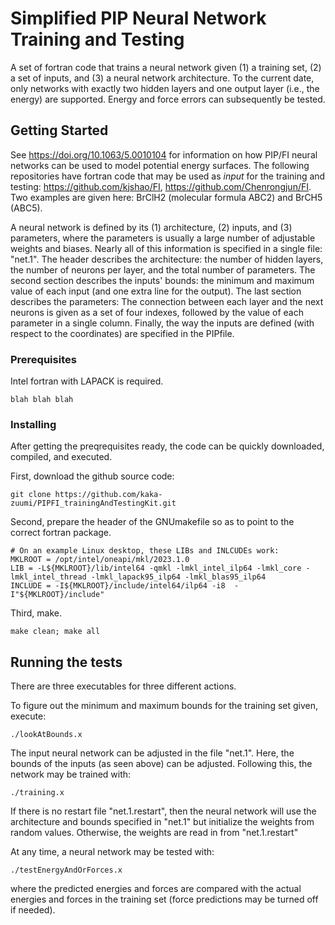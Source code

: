# Simplified PIP Neural Network Training and Testing

A set of fortran code that trains a neural network given (1) a training set, (2) a set of inputs, and (3) a neural network architecture. To the current date, only networks with exactly two hidden layers and one output layer (i.e., the energy) are supported. Energy and force errors can subsequently be tested.

## Getting Started

See https://doi.org/10.1063/5.0010104 for information on how PIP/FI neural networks can be used to model potential energy surfaces. The following repositories have fortran code that may be used as *input* for the training and testing: https://github.com/kjshao/FI, https://github.com/Chenrongjun/FI. Two examples are given here: BrClH2 (molecular formula ABC2) and BrCH5 (ABC5).

A neural network is defined by its (1) architecture, (2) inputs, and (3) parameters, where the parameters is usually a large number of adjustable weights and biases. Nearly all of this information is specified in a single file: "net.1". The header describes the architecture: the number of hidden layers, the number of neurons per layer, and the total number of parameters. The second section describes the inputs' bounds: the minimum and maximum value of each input (and one extra line for the output). The last section describes the parameters: The connection between each layer and the next neurons is given as a set of four indexes, followed by the value of each parameter in a single column. Finally, the way the inputs are defined (with respect to the coordinates) are specified in the PIPfile. 

### Prerequisites

Intel fortran with LAPACK is required.

```
blah blah blah
```

### Installing

After getting the preqrequisites ready, the code can be quickly downloaded, compiled, and executed.

First, download the github source code:
```
git clone https://github.com/kaka-zuumi/PIPFI_trainingAndTestingKit.git
```

Second, prepare the header of the GNUmakefile so as to point to the correct fortran package.
```
# On an example Linux desktop, these LIBs and INLCUDEs work:
MKLROOT = /opt/intel/oneapi/mkl/2023.1.0
LIB = -L${MKLROOT}/lib/intel64 -qmkl -lmkl_intel_ilp64 -lmkl_core -lmkl_intel_thread -lmkl_lapack95_ilp64 -lmkl_blas95_ilp64
INCLUDE = -I${MKLROOT}/include/intel64/ilp64 -i8  -I"${MKLROOT}/include"
```

Third, make.
```
make clean; make all
```

## Running the tests

There are three executables for three different actions.

To figure out the minimum and maximum bounds for the training set given, execute:
```
./lookAtBounds.x
```

The input neural network can be adjusted in the file "net.1". Here, the bounds of the inputs (as seen above) can be adjusted. Following this, the network may be trained with:
```
./training.x
```

If there is no restart file "net.1.restart", then the neural network will use the architecture and bounds specified in "net.1" but initialize the weights from random values. Otherwise, the weights are read in from "net.1.restart"

At any time, a neural network may be tested with:
```
./testEnergyAndOrForces.x
```
where the predicted energies and forces are compared with the actual energies and forces in the training set (force predictions may be turned off if needed).
